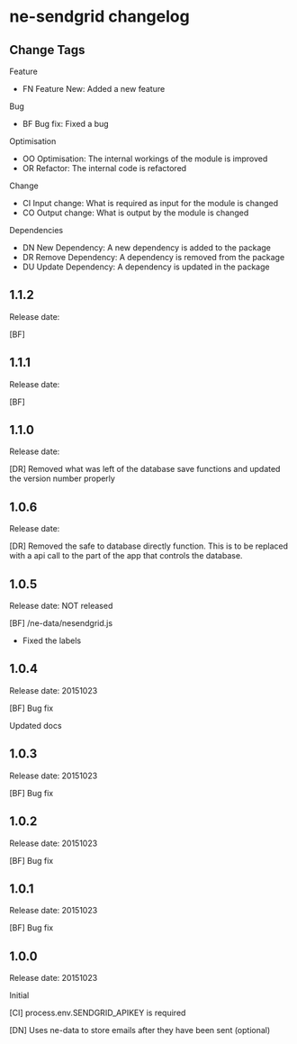 # ne-sendgrid changelog

## Change Tags

Feature
- FN Feature New: Added a new feature

Bug
- BF Bug fix: Fixed a bug

Optimisation
- OO Optimisation: The internal workings of the module is improved 
- OR Refactor: The internal code is refactored

Change
- CI Input change: What is required as input for the module is changed
- CO Output change: What is output by the module is changed

Dependencies
- DN New Dependency: A new dependency is added to the package
- DR Remove Dependency: A  dependency is removed from the package
- DU Update Dependency: A dependency is updated in the package


## 1.1.2

Release date:

[BF]


## 1.1.1

Release date:

[BF]



## 1.1.0

Release date:

[DR] Removed what was left of the database save functions and updated the version number properly


## 1.0.6

Release date:

[DR] Removed the safe to database directly function. This is to be replaced with a api call to the part of the app that controls the database.


## 1.0.5

Release date: NOT released

[BF] /ne-data/nesendgrid.js
- Fixed the labels


## 1.0.4

Release date: 20151023

[BF]
Bug fix

Updated docs


## 1.0.3

Release date: 20151023

[BF]
Bug fix



## 1.0.2

Release date: 20151023

[BF]
Bug fix


## 1.0.1

Release date: 20151023

[BF]
Bug fix


## 1.0.0

Release date: 20151023

Initial

[CI]
process.env.SENDGRID_APIKEY is required

[DN]
Uses ne-data to store emails after they have been sent (optional)
